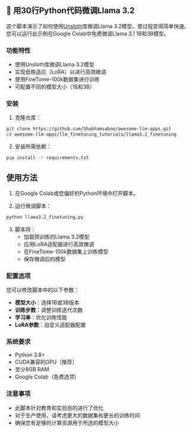 ## 🦙 用30行Python代码微调Llama 3.2

这个脚本演示了如何使用[Unsloth](https://unsloth.ai/)库微调Llama 3.2模型，使过程变得简单快速。您可以运行此示例在Google Colab中免费微调Llama 3.1 1B和3B模型。

### 功能特性

- 使用Unsloth库微调Llama 3.2模型
- 实现低秩适应（LoRA）以进行高效微调
- 使用FineTome-100k数据集进行训练
- 可配置不同的模型大小（1B和3B）

### 安装

1. 克隆仓库：

```bash
git clone https://github.com/Shubhamsaboo/awesome-llm-apps.git
cd awesome-llm-apps/llm_finetuning_tutorials/llama3.2_finetuning
```

2. 安装所需依赖：

```bash
pip install -r requirements.txt
```

## 使用方法

1. 在Google Colab或您偏好的Python环境中打开脚本。

2. 运行微调脚本：

```bash
python llama3.2_finetuning.py
```

3. 脚本将：
   - 加载预训练的Llama 3.2模型
   - 应用LoRA适配器进行高效微调
   - 在FineTome-100k数据集上训练模型
   - 保存微调后的模型

### 配置选项

您可以修改脚本中的以下参数：

- **模型大小**：选择1B或3B版本
- **训练步数**：调整训练迭代次数
- **学习率**：优化训练性能
- **LoRA参数**：自定义适配器配置

### 系统要求

- Python 3.8+
- CUDA兼容的GPU（推荐）
- 至少8GB RAM
- Google Colab（免费选项）

### 注意事项

- 此脚本针对教育和实验目的进行了优化
- 对于生产使用，请考虑更大的数据集和更长的训练时间
- 确保您有足够的计算资源用于所选的模型大小
